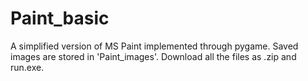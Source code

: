 # Paint_basic
A simplified version of MS Paint implemented through pygame. Saved images are stored in 'Paint_images'. Download all the files as .zip and run.exe.
